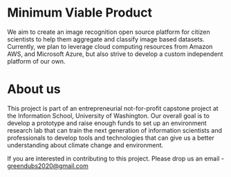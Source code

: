 
# Minimum Viable Product
We aim to create an image recognition open source platform for citizen scientists to help them aggregate and classify image based datasets. Currently, we plan to leverage cloud computing resources from Amazon AWS, and Microsoft Azure, but also strive to develop a custom independent platform of our own.

# About us
This project is part of an entrepreneurial not-for-profit capstone project at the Information School, University of Washington. Our overall goal is to develop a prototype and raise enough funds to set up an environment research lab that can train the next generation of information scientists and professionals to develop tools and technologies that can give us a better understanding about climate change and environment. 

If you are interested in contributing to this project. Please drop us an email - greendubs2020@gmail.com
